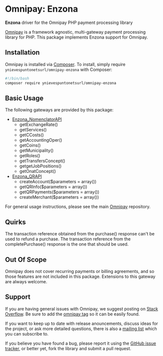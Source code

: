 # Omnipay: Enzona

**Enzona** driver for the Omnipay PHP payment processing library

[Omnipay](https://github.com/thephpleague/omnipay) is a framework agnostic, multi-gateway payment
processing library for PHP. This package implements Enzona support for Omnipay.

## Installation

Omnipay is installed via [Composer](http://getcomposer.org/). To install, simply require `ynievespuntonetsurl/omnipay-enzona` with Composer:

```bash
#!/bin/bash
composer require ynievespuntonetsurl/omnipay-enzona
```

## Basic Usage

The following gateways are provided by this package:

* [Enzona_NomenclatorAPI](https://api.enzona.net/store/apis/info?name=XMET_NomenclatorAPI&version=v1.0.0&provider=admin)
  * getExchangeRate()
  * getServices()
  * getCCosts()
  * getAccountingOper()
  * getCoins()
  * getMunicipality()
  * getRoles()
  * getTransfersConcept()
  * getgetJobPositions()
  * getOnatConcept()
* [Enzona_QRAPI](https://api.enzona.net/store/apis/info?name=QRAPI&version=v1.0.0&provider=admin)
  * createAccount($parameters = array())
  * getQRInfo($parameters = array())
  * getQRPayments($parameters = array())
  * createMerchant($parameters = array())

For general usage instructions, please see the main [Omnipay](https://github.com/thephpleague/omnipay)
repository.

## Quirks

The transaction reference obtained from the purchase() response can't be used to refund a purchase. The transaction reference from the completePurchase() response is the one that should be used.

## Out Of Scope

Omnipay does not cover recurring payments or billing agreements, and so those features are not included in this package. Extensions to this gateway are always welcome.

## Support

If you are having general issues with Omnipay, we suggest posting on
[Stack Overflow](http://stackoverflow.com/). Be sure to add the
[omnipay tag](http://stackoverflow.com/questions/tagged/omnipay) so it can be easily found.

If you want to keep up to date with release anouncements, discuss ideas for the project,
or ask more detailed questions, there is also a [mailing list](https://groups.google.com/forum/#!forum/omnipay) which
you can subscribe to.

If you believe you have found a bug, please report it using the [GitHub issue tracker](https://github.com/ynievespuntonetsurl/omnipay-enzona/issues),
or better yet, fork the library and submit a pull request.
